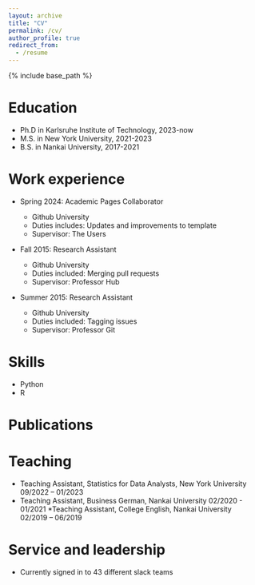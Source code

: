 ```yaml
---
layout: archive
title: "CV"
permalink: /cv/
author_profile: true
redirect_from:
  - /resume
---
```


{% include base_path %}

Education
======
* Ph.D in Karlsruhe Institute of Technology, 2023-now
* M.S. in New York University, 2021-2023
* B.S. in Nankai University, 2017-2021

Work experience
======
* Spring 2024: Academic Pages Collaborator
  * Github University
  * Duties includes: Updates and improvements to template
  * Supervisor: The Users

* Fall 2015: Research Assistant
  * Github University
  * Duties included: Merging pull requests
  * Supervisor: Professor Hub

* Summer 2015: Research Assistant
  * Github University
  * Duties included: Tagging issues
  * Supervisor: Professor Git
  
Skills
======
* Python
* R

Publications
======
  
  
  
Teaching
======
* Teaching Assistant, Statistics for Data Analysts, New York University 09/2022 – 01/2023 
* Teaching Assistant, Business German, Nankai University 02/2020 - 01/2021
*Teaching Assistant, College English, Nankai University 02/2019 – 06/2019

Service and leadership
======
* Currently signed in to 43 different slack teams
